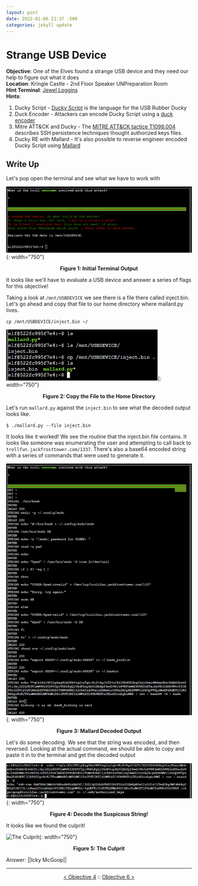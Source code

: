 ```yaml
---
layout: post
date: 2022-01-06 21:37 -500
categories: jekyll update
---
```


# Strange USB Device

**Objective**: One of the Elves found a strange USB device and they need our help to figure out what it does  
**Location**: Kringle Castle - 2nd Floor Speaker UNPreparation Room  
**Hint Terminal**: [Jewel Loggins](/write_ups/2021_sans_hhc/term/2022-01-07-SANS-Holiday-Hack-IPv6-Sandbox)  
**Hints**:
1. Ducky Script - [Ducky Script](https://docs.hak5.org/hc/en-us/articles/360010555153-Ducky-Script-the-USB-Rubber-Ducky-language) is the language for the USB Rubber Ducky
2. Duck Encoder - Attackers can encode Ducky Script using a [duck encoder](https://docs.hak5.org/hc/en-us/articles/360010471234-Writing-your-first-USB-Rubber-Ducky-Payload)
3. Mitre ATT&CK and Ducky - The [MITRE ATT&CK tactice T1098.004](https://attack.mitre.org/techniques/T1098/004/) describes SSH persistence techniques thought authorized keys files.
4. Ducky RE with Mallard - It's also possible to reverse engineer encoded Ducky Script using [Mallard](https://github.com/dagonis/Mallard)

## Write Up

Let's pop open the terminal and see what we have to work with

![Initial Terminal Output](/assets/img/2021_sans_hhc/obj/obj05/picture_1.PNG){: width="750"}
<p align="center"><strong>Figure 1: Initial Terminal Output</strong></p>

It looks like we'll have to evaluate a USB device and answer a series of flags for this objective!

Taking a look at `/mnt/USBDEVICE` we see there is a file there called inject.bin. Let's go ahead and copy that file to our home directory where mallard.py lives.

```
cp /mnt/USBDEVICE/inject.bin ~/
```

![Copy File](/assets/img/2021_sans_hhc/obj/obj05/picture_2.PNG){: width="750"}
<p align="center"><strong>Figure 2: Copy the File to the Home Directory</strong></p>

Let's run `mallard.py` against the `inject.bin` to see what the decoded output looks like.

```
$ ./mallard.py --file inject.bin
```

It looks like it worked! We see the routine that the inject.bin file contains. It looks like someone was enumerating the user and attempting to call back to `trollfun.jackfrosttower.com/1337`. There's also a base64 encoded string with a series of commands that were used to generate it.

![Mallard Output](/assets/img/2021_sans_hhc/obj/obj05/picture_3.PNG){: width="750"}
<p align="center"><strong>Figure 3: Mallard Decoded Output</strong></p>

Let's do some decoding. We see that the string was encoded, and then reversed. Looking at the actual command, we should be able to copy and paste it in to the terminal and get the decoded output

![Decode Suspect String](/assets/img/2021_sans_hhc/obj/obj05/picture_4.PNG){: width="750"}
<p align="center"><strong>Figure 4: Decode the Suspicous String!</strong></p>

It looks like we found the culprit!

![The Culprit](/assets/img/2021_sans_hhc/obj/obj05/picture_4.pPNG){: width="750"}
<p align="center"><strong>Figure 5: The Culprit</strong></p>

Answer: ||Icky McGoop||

---
<p align="center"><a href="/write_ups/2021_sans_hhc/obj/2022-01-06-SANS-Holiday-Hack-Objective-4">< Objective 4</a> :: <a href="/write_ups/2021_sans_hhc/obj/2022-01-06-SANS-Holiday-Hack-Objective-6">Objective 6 ></a></p>